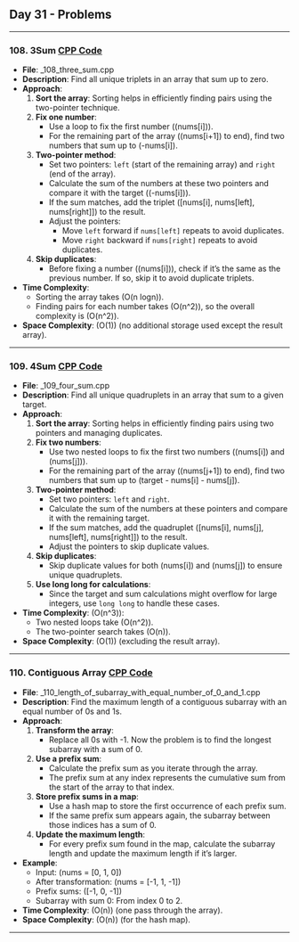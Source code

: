 ## Day 31 - Problems

---

### 108. **3Sum** [CPP Code](./_108_three_sum.cpp)
   - **File**: _108_three_sum.cpp
   - **Description**: Find all unique triplets in an array that sum up to zero.
   - **Approach**: 
     1. **Sort the array**: Sorting helps in efficiently finding pairs using the two-pointer technique.
     2. **Fix one number**:
        - Use a loop to fix the first number (\(nums[i]\)).
        - For the remaining part of the array (\(nums[i+1]\) to end), find two numbers that sum up to \(-nums[i]\).
     3. **Two-pointer method**:
        - Set two pointers: `left` (start of the remaining array) and `right` (end of the array).
        - Calculate the sum of the numbers at these two pointers and compare it with the target (\(-nums[i]\)).
        - If the sum matches, add the triplet \([nums[i], nums[left], nums[right]]\) to the result.
        - Adjust the pointers:
          - Move `left` forward if `nums[left]` repeats to avoid duplicates.
          - Move `right` backward if `nums[right]` repeats to avoid duplicates.
     4. **Skip duplicates**:
        - Before fixing a number (\(nums[i]\)), check if it’s the same as the previous number. If so, skip it to avoid duplicate triplets.
   - **Time Complexity**: 
     - Sorting the array takes \(O(n logn)\).
     - Finding pairs for each number takes \(O(n^2)\), so the overall complexity is \(O(n^2)\).
   - **Space Complexity**: \(O(1)\) (no additional storage used except the result array).

---

### 109. **4Sum** [CPP Code](./_109_four_sum.cpp)
   - **File**: _109_four_sum.cpp
   - **Description**: Find all unique quadruplets in an array that sum to a given target.
   - **Approach**:
     1. **Sort the array**: Sorting helps in efficiently finding pairs using two pointers and managing duplicates.
     2. **Fix two numbers**:
        - Use two nested loops to fix the first two numbers (\(nums[i]\) and \(nums[j]\)).
        - For the remaining part of the array (\(nums[j+1]\) to end), find two numbers that sum up to \(target - nums[i] - nums[j]\).
     3. **Two-pointer method**:
        - Set two pointers: `left` and `right`.
        - Calculate the sum of the numbers at these pointers and compare it with the remaining target.
        - If the sum matches, add the quadruplet \([nums[i], nums[j], nums[left], nums[right]]\) to the result.
        - Adjust the pointers to skip duplicate values.
     4. **Skip duplicates**:
        - Skip duplicate values for both \(nums[i]\) and \(nums[j]\) to ensure unique quadruplets.
     5. **Use long long for calculations**:
        - Since the target and sum calculations might overflow for large integers, use `long long` to handle these cases.
   - **Time Complexity**: \(O(n^3)\):
     - Two nested loops take \(O(n^2)\).
     - The two-pointer search takes \(O(n)\).
   - **Space Complexity**: \(O(1)\) (excluding the result array).

---

### 110. **Contiguous Array** [CPP Code](./_110_length_of_subarray_with_equal_number_of_0_and_1.cpp)
   - **File**: _110_length_of_subarray_with_equal_number_of_0_and_1.cpp
   - **Description**: Find the maximum length of a contiguous subarray with an equal number of 0s and 1s.
   - **Approach**:
     1. **Transform the array**:
        - Replace all 0s with -1. Now the problem is to find the longest subarray with a sum of 0.
     2. **Use a prefix sum**:
        - Calculate the prefix sum as you iterate through the array.
        - The prefix sum at any index represents the cumulative sum from the start of the array to that index.
     3. **Store prefix sums in a map**:
        - Use a hash map to store the first occurrence of each prefix sum.
        - If the same prefix sum appears again, the subarray between those indices has a sum of 0.
     4. **Update the maximum length**:
        - For every prefix sum found in the map, calculate the subarray length and update the maximum length if it’s larger.
   - **Example**:
        - Input: \(nums = [0, 1, 0]\)
        - After transformation: \(nums = [-1, 1, -1]\)
        - Prefix sums: \([-1, 0, -1]\)
        - Subarray with sum 0: From index 0 to 2.
   - **Time Complexity**: \(O(n)\) (one pass through the array).
   - **Space Complexity**: \(O(n)\) (for the hash map).

---

